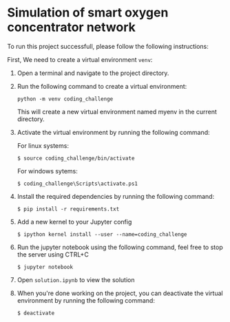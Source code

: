# Simulation of smart oxygen concentrator network
 
To run this project successfull, please follow the following instructions:

First, We need to create a virtual environment `venv`:

1. Open a terminal and navigate to the project directory.

2. Run the following command to create a virtual environment:
    ``` 
    python -m venv coding_challenge
    ```
    This will create a new virtual environment named myenv in the current directory.

3. Activate the virtual environment by running the following command:

    For linux systems:
    ``` 
    $ source coding_challenge/bin/activate
    ```

    For windows sytems:
    ``` 
    $ coding_challenge\Scripts\activate.ps1
    ```        

4. Install the required dependencies by running the following command:
    ``` 
    $ pip install -r requirements.txt
    ```       

5. Add a new kernel to your Jupyter config
    ``` 
    $ ipython kernel install --user --name=coding_challenge
    ``` 

6. Run the jupyter notebook using the following command, feel free to stop the server using CTRL+C
    ``` 
    $ jupyter notebook
    ``` 

7. Open `solution.ipynb` to view the solution


8. When you're done working on the project, you can deactivate the virtual environment by running the following command:

    ``` 
    $ deactivate
    ```   